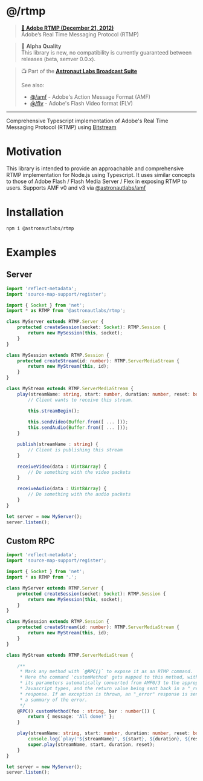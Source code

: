 # @/rtmp

> **[📜 Adobe RTMP (December 21, 2012)](https://rtmp.veriskope.com/docs/spec/)**  
> Adobe’s Real Time Messaging Protocol (RTMP)


> 📝 **Alpha Quality**  
> This library is new, no compatibility is currently guaranteed between 
> releases (beta, semver 0.0.x).

> 📺 Part of the [**Astronaut Labs Broadcast Suite**](https://github.com/astronautlabs/broadcast)
>
> See also:
> - [@/amf](https://github.com/astronautlabs/amf) - Adobe's Action Message Format (AMF)
> - [@/flv](https://github.com/astronautlabs/flv) - Adobe's Flash Video format (FLV)

---

Comprehensive Typescript implementation of Adobe's Real Time Messaging Protocol (RTMP) using [Bitstream](https://github.com/astronautlabs/bitstream)

# Motivation

This library is intended to provide an approachable and comprehensive RTMP implementation for Node.js using Typescript.
It uses similar concepts to those of Adobe Flash / Flash Media Server / Flex in exposing RTMP to users. Supports AMF v0
and v3 via [@astronautlabs/amf](https://github.com/astronautlabs/amf)

# Installation

```
npm i @astronautlabs/rtmp
```

# Examples

## Server

```typescript
import 'reflect-metadata';
import 'source-map-support/register';

import { Socket } from 'net';
import * as RTMP from '@astronautlabs/rtmp';

class MyServer extends RTMP.Server {
    protected createSession(socket: Socket): RTMP.Session {
        return new MySession(this, socket);
    }
}

class MySession extends RTMP.Session {
    protected createStream(id: number): RTMP.ServerMediaStream {
        return new MyStream(this, id);
    }
}

class MyStream extends RTMP.ServerMediaStream {
    play(streamName: string, start: number, duration: number, reset: boolean): void {
        // Client wants to receive this stream.

        this.streamBegin();
    
        this.sendVideo(Buffer.from([ ... ]));
        this.sendAudio(Buffer.from([ ... ]));
    }

    publish(streamName : string) {
        // Client is publishing this stream
    }

    receiveVideo(data : Uint8Array) {
        // Do something with the video packets
    }

    receiveAudio(data : Uint8Array) {
        // Do something with the audio packets
    }
}

let server = new MyServer();
server.listen();
```

## Custom RPC

```typescript
import 'reflect-metadata';
import 'source-map-support/register';

import { Socket } from 'net';
import * as RTMP from '.';

class MyServer extends RTMP.Server {
    protected createSession(socket: Socket): RTMP.Session {
        return new MySession(this, socket);
    }
}

class MySession extends RTMP.Session {
    protected createStream(id: number): RTMP.ServerMediaStream {
        return new MyStream(this, id);
    }
}

class MyStream extends RTMP.ServerMediaStream {

    /**
     * Mark any method with `@RPC()` to expose it as an RTMP command.
     * Here the command 'customMethod' gets mapped to this method, with
     * its parameters automatically converted from AMF0/3 to the appropriate
     * Javascript types, and the return value being sent back in a "_result" 
     * response. If an exception is thrown, an "_error" response is sent back with 
     * a summary of the error.
     */
    @RPC() customMethod(foo : string, bar : number[]) {
        return { message: 'All done!' };
    }

    play(streamName: string, start: number, duration: number, reset: boolean): void {
        console.log(`play('${streamName}', ${start}, ${duration}, ${reset})`);
        super.play(streamName, start, duration, reset);
    }
}

let server = new MyServer();
server.listen();
```

